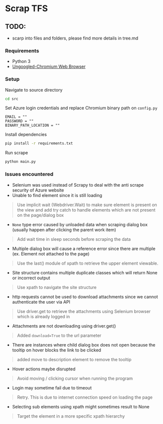 # Scrap TFS

## TODO:
* scarp into files and folders, please find more details in tree.md

### Requirements
* Python 3
* [Ungoogled-Chromium Web Browser](https://ungoogled-software.github.io/ungoogled-chromium-binaries/)

### Setup
Navigate to source directory
```bash
cd src
```

Set Azure login credentials and replace Chromium binary path on `config.py`
```
EMAIL = ""
PASSWORD = ""
BINARY_PATH_LOCATION = ""
```

Install dependencies
```bash
pip install -r requirements.txt
```

Run scrape
```bash
python main.py 
```

### Issues encountered
* Selenium was used instead of Scrapy to deal with the anti scrape security of Azure website
* Unable to find element since it is still loading
> Use implicit wait (Webdriver.Wait) to make sure element is present on the view and add try catch to handle elements which are not present on the page/dialog box
* `None` type error caused by unloaded data when scraping dialog box (usually happen after clicking the parent work item)
> Add wait time in sleep seconds before scraping the data
* Multiple dialog box will cause a reference error since there are multiple (ex. Element not attached to the page)
> Use the last() module of xpath to retrieve the upper element viewable.
* Site structure contains multiple duplicate classes which will return None or incorrect output 
> Use xpath to navigate the site structure
* http requests cannot be used to download attachments since we cannot authenticate the user via API
> Use driver.get to retrieve the attachments using Selenium browser which is already logged in
* Attachments are not downloading using driver.get() 
> Added `download=True` to the url parameter
* There are instances where child dialog box does not open because the tooltip on hover blocks the link to be clicked 
> added move to description element to remove the tooltip
* Hover actions maybe disrupted
> Avoid moving / clicking cursor when running the program
* Login may sometime fail due to timeout
> Retry. This is due to internet connection speed on loading the page
* Selecting sub elements using xpath might sometimes result to None
> Target the element in a more specific xpath hierarchy
